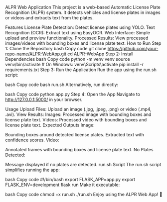 ALPR Web Application
This project is a web-based Automatic License Plate Recognition (ALPR) system. It detects vehicles and license plates in images or videos and extracts text from the plates.

Features
License Plate Detection: Detect license plates using YOLO.
Text Recognition (OCR): Extract text using EasyOCR.
Web Interface: Simple upload and preview functionality.
Processed Results: View processed images/videos with bounding boxes and license plate text.
How to Run
Step 1: Clone the Repository
bash
Copy code
git clone https://github.com/your-repo-name/ALPR-WebApp.git
cd ALPR-WebApp
Step 2: Install Dependencies
bash
Copy code
python -m venv venv
source venv/bin/activate  # On Windows: venv\Scripts\activate
pip install -r requirements.txt
Step 3: Run the Application
Run the app using the run.sh script:

bash
Copy code
bash run.sh
Alternatively, run directly:

bash
Copy code
python app.py
Step 4: Open the App
Navigate to http://127.0.0.1:5000/ in your browser.

Usage
Upload Files:
Upload an image (.jpg, .jpeg, .png) or video (.mp4, .avi).
View Results:
Images: Processed image with bounding boxes and license plate text.
Videos: Processed video with bounding boxes and license plate text.
Expected Outputs
Image:

Bounding boxes around detected license plates.
Extracted text with confidence scores.
Video:

Annotated frames with bounding boxes and license plate text.
No Plates Detected:

Message displayed if no plates are detected.
run.sh Script
The run.sh script simplifies running the app:

bash
Copy code
#!/bin/bash
export FLASK_APP=app.py
export FLASK_ENV=development
flask run
Make it executable:

bash
Copy code
chmod +x run.sh
./run.sh
Enjoy using the ALPR Web App! 🚗
